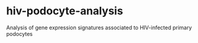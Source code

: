 # hiv-podocyte-analysis
Analysis of gene expression signatures associated to HIV-infected primary podocytes
